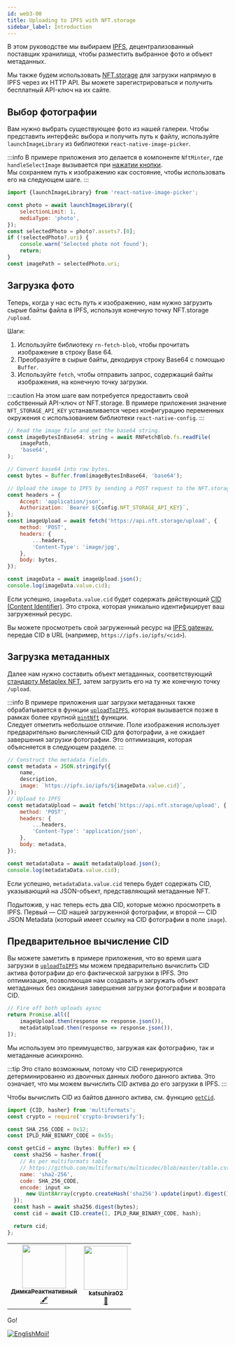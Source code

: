 ```yaml
---
id: web3-00
title: Uploading to IPFS with NFT.storage
sidebar_label: Introduction
---
```


В этом руководстве мы выбираем [IPFS](https://ipfs.tech), децентрализованный поставщик хранилища, чтобы разместить выбранное фото и объект метаданных.

Мы также будем использовать [NFT.storage](https://nft.storage/docs/) для загрузки напрямую в IPFS через их HTTP API. Вы можете зарегистрироваться и получить бесплатный API-ключ на их сайте.

## Выбор фотографии

Вам нужно выбрать существующее фото из нашей галереи. Чтобы представить интерфейс выбора и получить путь к файлу, используйте `launchImageLibrary` из библиотеки `react-native-image-picker`.

:::info
В примере приложения это делается в компоненте `NftMinter`, где `handleSelectImage` вызывается при [нажатии кнопки](https://github.com/solana-mobile/tutorial-apps/blob/main/MobileNFTMinter/components/NftMinter.tsx#L44).  
Мы сохраняем путь к изображению как состояние, чтобы использовать его на следующем шаге.
:::

```jsx
import {launchImageLibrary} from 'react-native-image-picker';

const photo = await launchImageLibrary({
    selectionLimit: 1,
    mediaType: 'photo',
});
const selectedPhoto = photo?.assets?.[0];
if (!selectedPhoto?.uri) {
    console.warn('Selected photo not found');
    return;
}
const imagePath = selectedPhoto.uri;
```

## Загрузка фото

Теперь, когда у нас есть путь к изображению, нам нужно загрузить сырые байты файла в IPFS, используя конечную точку NFT.storage `/upload`.

Шаги:

1. Используйте библиотеку `rn-fetch-blob`, чтобы прочитать изображение в строку Base 64.
2. Преобразуйте в сырые байты, декодируя строку Base64 с помощью `Buffer`.
3. Используйте `fetch`, чтобы отправить запрос, содержащий байты изображения, на конечную точку загрузки.

:::caution
На этом шаге вам потребуется предоставить свой собственный API-ключ от NFT.storage. В примере приложения значение `NFT_STORAGE_API_KEY` устанавливается через конфигурацию переменных окружения с использованием библиотеки `react-native-config`.
:::

```jsx
// Read the image file and get the base64 string.
const imageBytesInBase64: string = await RNFetchBlob.fs.readFile(
    imagePath,
    'base64',
);

// Convert base64 into raw bytes.
const bytes = Buffer.from(imageBytesInBase64, 'base64');

// Upload the image to IPFS by sending a POST request to the NFT.storage upload endpoint.
const headers = {
    Accept: 'application/json',
    Authorization: `Bearer ${Config.NFT_STORAGE_API_KEY}`,
};
const imageUpload = await fetch('https://api.nft.storage/upload', {
    method: 'POST',
    headers: {
        ...headers,
        'Content-Type': 'image/jpg',
    },
    body: bytes,
});

const imageData = await imageUpload.json();
console.log(imageData.value.cid);
```

Если успешно, `imageData.value.cid` будет содержать действующий [CID (Content Identifier)](https://docs.solanamobile.com/react-native/mobile_nft_minter_tutorial#uploading-to-ipfs-with-nftstorage). Это строка, которая уникально идентифицирует ваш загруженный ресурс.

Вы можете просмотреть свой загруженный ресурс на [IPFS gateway](https://docs.ipfs.tech/concepts/ipfs-gateway/), передав CID в URL (например, `https://ipfs.io/ipfs/<cid>`).

## Загрузка метаданных

Далее нам нужно составить объект метаданных, соответствующий [стандарту Metaplex NFT](https://docs.metaplex.com/programs/token-metadata/token-standard#the-non-fungible-standard), затем загрузить его на ту же конечную точку `/upload`.

:::info
 В примере приложения шаг загрузки метаданных также обрабатывается в функции [`uploadToIPFS`](https://github.com/solana-mobile/tutorial-apps/blob/main/MobileNFTMinter/ipfs/uploadToIPFS.ts#L7), которая вызывается позже в рамках более крупной [`mintNft`](https://github.com/solana-mobile/tutorial-apps/blob/main/MobileNFTMinter/components/NftMinter.tsx#L61) функции.  
Следует отметить небольшое отличие. Поле изображения использует предварительно вычисленный CID для фотографии, а не ожидает завершения загрузки фотографии. Это оптимизация, которая объясняется в следующем разделе.
:::

```jsx
// Construct the metadata fields.
const metadata = JSON.stringify({ 
    name,
    description,
    image: `https://ipfs.io/ipfs/${imageData.value.cid}`,
});
// Upload to IPFS
const metadataUpload = await fetch('https://api.nft.storage/upload', {
    method: 'POST',
    headers: {
        ...headers,
        'Content-Type': 'application/json',
    },
    body: metadata,
});

const metadataData = await metadataUpload.json();
console.log(metadataData.value.cid);
```

Если успешно, `metadataData.value.cid` теперь будет содержать CID, указывающий на JSON-объект, представляющий метаданные NFT.

Подытожив, у нас теперь есть два CID, которые можно просмотреть в IPFS. Первый — CID нашей загруженной фотографии, и второй — CID JSON Metadata (который имеет ссылку на CID фотографии в поле `image`).

## Предварительное вычисление CID

Вы можете заметить в примере приложения, что во время шага загрузки в [`uploadToIPFS`](https://github.com/solana-mobile/tutorial-apps/blob/main/MobileNFTMinter/ipfs/uploadToIPFS.ts#L50) мы можем предварительно вычислить CID актива фотографии до его фактической загрузки в IPFS. Это оптимизация, позволяющая нам создавать и загружать объект метаданных без ожидания завершения загрузки фотографии и возврата CID.

```jsx
// Fire off both uploads aysnc
return Promise.all([
    imageUpload.then(response => response.json()),
    metadataUpload.then(response => response.json()),
]);
```

Мы используем это преимущество, загружая как фотографию, так и метаданные асинхронно.

:::tip
Это стало возможным, потому что CID генерируются детерминированно из двоичных данных любого данного актива. Это означает, что мы можем вычислить CID актива до его загрузки в IPFS.
:::

Чтобы вычислить CID из байтов данного актива, см. функцию [`getCid`](https://github.com/solana-mobile/tutorial-apps/blob/main/MobileNFTMinter/ipfs/getCid.ts).

```jsx
import {CID, hasher} from 'multiformats';
const crypto = require('crypto-browserify');

const SHA_256_CODE = 0x12;
const IPLD_RAW_BINARY_CODE = 0x55;

const getCid = async (bytes: Buffer) => {
  const sha256 = hasher.from({
    // As per multiformats table
    // https://github.com/multiformats/multicodec/blob/master/table.csv#L9
    name: 'sha2-256',
    code: SHA_256_CODE,
    encode: input =>
      new Uint8Array(crypto.createHash('sha256').update(input).digest()),
  });
  const hash = await sha256.digest(bytes);
  const cid = await CID.create(1, IPLD_RAW_BINARY_CODE, hash);

  return cid;
};
```


<!-- ALL-CONTRIBUTORS-LIST:START - Do not remove or modify this section -->
<!-- prettier-ignore-start -->
<!-- markdownlint-disable -->
<table>
  <tr>
    <td align="center"><a href="https://medium.com/react-native-init"><img src="https://avatars0.githubusercontent.com/u/6774813?v=4" width="100px;" alt=""/><br /><sub><b>ДимкаРеактнативный</b></sub></a><br /><a href="#content-gHashTag" title="Content">🖋</a></td>
        <td align="center"><a href="https://medium.com/react-native-init"><img src="https://avatars.githubusercontent.com/u/97621153?v=4" width="100px;" alt=""/><br /><sub><b>katsuhira02</b></sub></a><br /><a href="#content-katsuhira02" title="Content">📝</a></td>
  </tr>
</table>

<!-- markdownlint-enable -->
<!-- prettier-ignore-end -->

<!-- ALL-CONTRIBUTORS-LIST:END -->

Go!

[![EnglishMoji!](/img/logo/englishmoji.png)](https://link-to.app/xvh7Ush9kl)
